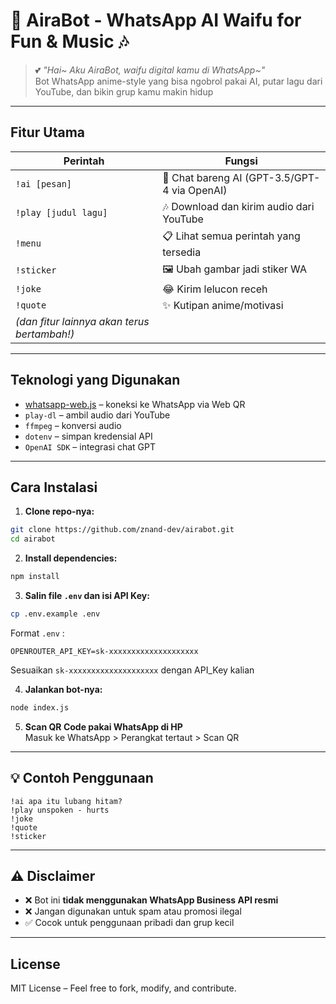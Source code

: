 
# 💫 AiraBot - WhatsApp AI Waifu for Fun & Music 🎶

> 💕 *"Hai~ Aku AiraBot, waifu digital kamu di WhatsApp~"*  
> Bot WhatsApp anime-style yang bisa ngobrol pakai AI, putar lagu dari YouTube, dan bikin grup kamu makin hidup

---

## Fitur Utama

| Perintah | Fungsi |
|----------|--------|
| `!ai [pesan]` | 💬 Chat bareng AI (GPT-3.5/GPT-4 via OpenAI)  |
| `!play [judul lagu]` | 🎶 Download dan kirim audio dari YouTube  |
| `!menu` | 📋 Lihat semua perintah yang tersedia  |
| `!sticker` | 🖼️ Ubah gambar jadi stiker WA  |
| `!joke` | 😂 Kirim lelucon receh  |
| `!quote` | ✨ Kutipan anime/motivasi  |
| *(dan fitur lainnya akan terus bertambah!)* |

---

## Teknologi yang Digunakan

- [whatsapp-web.js](https://github.com/pedroslopez/whatsapp-web.js) – koneksi ke WhatsApp via Web QR
- `play-dl` – ambil audio dari YouTube
- `ffmpeg` – konversi audio
- `dotenv` – simpan kredensial API
- `OpenAI SDK` – integrasi chat GPT

---

## Cara Instalasi

1. **Clone repo-nya:**

```bash
git clone https://github.com/znand-dev/airabot.git
cd airabot
```

2. **Install dependencies:**

```bash
npm install
```

3. **Salin file `.env` dan isi API Key:**

```bash
cp .env.example .env
```

Format `.env` :
```
OPENROUTER_API_KEY=sk-xxxxxxxxxxxxxxxxxxxx
```

Sesuaikan `sk-xxxxxxxxxxxxxxxxxxxx` dengan API_Key kalian

4. **Jalankan bot-nya:**

```bash
node index.js
```

5. **Scan QR Code pakai WhatsApp di HP**  
Masuk ke WhatsApp > Perangkat tertaut > Scan QR

---

## 💡 Contoh Penggunaan

```
!ai apa itu lubang hitam?
!play unspoken - hurts
!joke
!quote
!sticker
```

---

## ⚠️ Disclaimer

- ❌ Bot ini **tidak menggunakan WhatsApp Business API resmi**  
- ❌ Jangan digunakan untuk spam atau promosi ilegal
- ✅ Cocok untuk penggunaan pribadi dan grup kecil

---

## License

MIT License – Feel free to fork, modify, and contribute.

